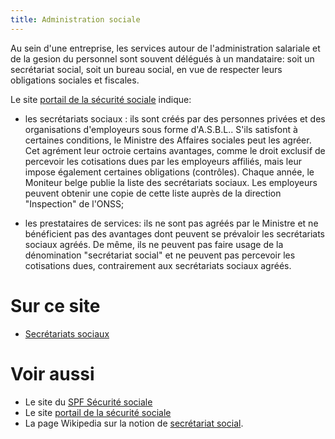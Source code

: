 ```yaml
---
title: Administration sociale
---
```


Au sein d'une entreprise, les services autour de l'administration salariale et
de la gesion du personnel sont souvent délégués à un mandataire: soit un
secrétariat social, soit un bureau social, en vue de respecter leurs
obligations sociales et fiscales.

Le site [portail de la sécurité
sociale](https://www.socialsecurity.be/employer/instructions/dmfa/fr/latest/instructions/employers/mandataries/socialserviceproviders.html)
indique:

- les secrétariats sociaux : ils sont créés par des personnes privées et des
  organisations d'employeurs sous forme d'A.S.B.L.. S'ils satisfont à certaines
  conditions, le Ministre des Affaires sociales peut les agréer. Cet agrément
  leur octroie certains avantages, comme le droit exclusif de percevoir les
  cotisations dues par les employeurs affiliés, mais leur impose également
  certaines obligations (contrôles). Chaque année, le Moniteur belge publie la
  liste des secrétariats sociaux. Les employeurs peuvent obtenir une copie de
  cette liste auprès de la direction "Inspection" de l'ONSS;

- les prestataires de services: ils ne sont pas agréés par le Ministre et ne
  bénéficient pas des avantages dont peuvent se prévaloir les secrétariats
  sociaux agréés. De même, ils ne peuvent pas faire usage de la dénomination
  "secrétariat social" et ne peuvent pas percevoir les cotisations dues,
  contrairement aux secrétariats sociaux agréés.

# Sur ce site

- [Secrétariats sociaux](/pages/documentation/secretariats.md)

# Voir aussi

- Le site du [SPF Sécurité sociale](https://socialsecurity.belgium.be/fr)
- Le site [portail de la sécurité sociale](https://www.socialsecurity.be/)
- La page Wikipedia sur la notion de [secrétariat
  social](https://fr.wikipedia.org/wiki/Secr%C3%A9tariat_social).

<br />
<br />
<br />
